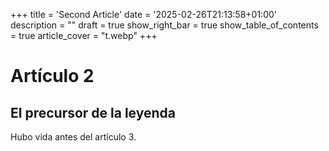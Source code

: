 +++
title = 'Second Article'
date = '2025-02-26T21:13:58+01:00'
description = ""
draft = true
show_right_bar = true
show_table_of_contents = true
article_cover = "t.webp"
+++


# Artículo 2

## El precursor de la leyenda

Hubo vida antes del artículo 3.